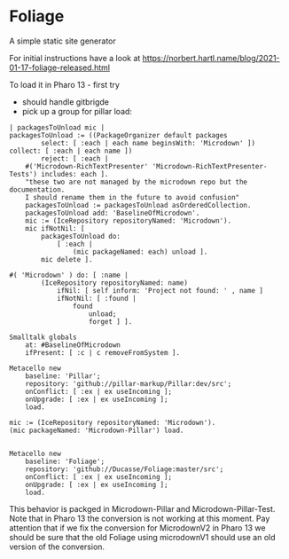 # Foliage

A simple static site generator

For initial instructions have a look at https://norbert.hartl.name/blog/2021-01-17-foliage-released.html


To load it in Pharo 13 - first try
- should handle gitbrigde
- pick up a group for pillar load:
```
| packagesToUnload mic |
packagesToUnload := ((PackageOrganizer default packages 
		select: [ :each | each name beginsWith: 'Microdown' ])  collect: [ :each | each name ]) 
		reject: [ :each |  
 	#('Microdown-RichTextPresenter' 'Microdown-RichTextPresenter-Tests') includes: each ].
	"these two are not managed by the microdown repo but the documentation.
	I should rename them in the future to avoid confusion"
	packagesToUnload := packagesToUnload asOrderedCollection.
	packagesToUnload add: 'BaselineOfMicrodown'.
	mic := (IceRepository repositoryNamed: 'Microdown').
	mic ifNotNil: [ 
		packagesToUnload do: 
			[ :each | 
				(mic packageNamed: each) unload ].
		mic delete ].

#( 'Microdown' ) do: [ :name |
        (IceRepository repositoryNamed: name)
            ifNil: [ self inform: 'Project not found: ' , name ]
            ifNotNil: [ :found |
                found
                    unload;
                    forget ] ].

Smalltalk globals
	at: #BaselineOfMicrodown 
	ifPresent: [ :c | c removeFromSystem ].

Metacello new
	baseline: 'Pillar';
	repository: 'github://pillar-markup/Pillar:dev/src';
	onConflict: [ :ex | ex useIncoming ];
	onUpgrade: [ :ex | ex useIncoming ];
	load.

mic := (IceRepository repositoryNamed: 'Microdown').
(mic packageNamed: 'Microdown-Pillar') load.

	
Metacello new
	baseline: 'Foliage';
	repository: 'github://Ducasse/Foliage:master/src';
	onConflict: [ :ex | ex useIncoming ];
	onUpgrade: [ :ex | ex useIncoming ];
	load.
```
This behavior is packged in Microdown-Pillar and Microdown-Pillar-Test.
Note that in Pharo 13 the conversion is not working at this moment. 
Pay attention that if we fix the conversion for MicrodownV2 in Pharo 13 we should be sure that 
the old Foliage using microdownV1 should use an old version of the conversion. 


